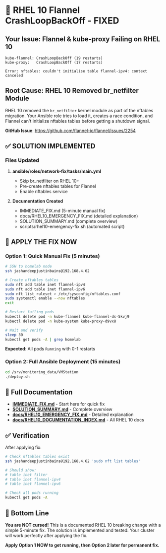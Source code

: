 # 🚨 RHEL 10 Flannel CrashLoopBackOff - FIXED

## Your Issue: Flannel & kube-proxy Failing on RHEL 10

```
kube-flannel: CrashLoopBackOff (19 restarts)
kube-proxy:   CrashLoopBackOff (17 restarts)

Error: nftables: couldn't initialise table flannel-ipv4: context canceled
```

## Root Cause: RHEL 10 Removed br_netfilter Module

RHEL 10 removed the `br_netfilter` kernel module as part of the nftables migration. Your Ansible role tries to load it, creates a race condition, and Flannel can't initialize nftables tables before getting a shutdown signal.

**GitHub Issue**: https://github.com/flannel-io/flannel/issues/2254

## ✅ SOLUTION IMPLEMENTED

### Files Updated

1. **ansible/roles/network-fix/tasks/main.yml**
   - Skip br_netfilter on RHEL 10+
   - Pre-create nftables tables for Flannel
   - Enable nftables service

2. **Documentation Created**
   - IMMEDIATE_FIX.md (5-minute manual fix)
   - docs/RHEL10_EMERGENCY_FIX.md (detailed explanation)
   - SOLUTION_SUMMARY.md (complete overview)
   - scripts/rhel10-emergency-fix.sh (automated script)

## 🚀 APPLY THE FIX NOW

### Option 1: Quick Manual Fix (5 minutes)

```bash
# SSH to homelab node
ssh jashandeepjustinbains@192.168.4.62

# Create nftables tables
sudo nft add table inet flannel-ipv4
sudo nft add table inet flannel-ipv6
sudo nft list ruleset > /etc/sysconfig/nftables.conf
sudo systemctl enable --now nftables
exit

# Restart failing pods
kubectl delete pod -n kube-flannel kube-flannel-ds-5kvj9
kubectl delete pod -n kube-system kube-proxy-d9vx8

# Wait and verify
sleep 30
kubectl get pods -A | grep homelab
```

**Expected**: All pods `Running` with 0-1 restarts

### Option 2: Full Ansible Deployment (15 minutes)

```bash
cd /srv/monitoring_data/VMStation
./deploy.sh
```

## 📖 Full Documentation

- **[IMMEDIATE_FIX.md](IMMEDIATE_FIX.md)** - Start here for quick fix
- **[SOLUTION_SUMMARY.md](SOLUTION_SUMMARY.md)** - Complete overview
- **[docs/RHEL10_EMERGENCY_FIX.md](docs/RHEL10_EMERGENCY_FIX.md)** - Detailed explanation
- **[docs/RHEL10_DOCUMENTATION_INDEX.md](docs/RHEL10_DOCUMENTATION_INDEX.md)** - All RHEL 10 docs

## ✅ Verification

After applying fix:

```bash
# Check nftables tables exist
ssh jashandeepjustinbains@192.168.4.62 'sudo nft list tables'

# Should show:
# table inet filter
# table inet flannel-ipv4
# table inet flannel-ipv6

# Check all pods running
kubectl get pods -A
```

## 🎯 Bottom Line

**You are NOT cursed!** This is a documented RHEL 10 breaking change with a simple 5-minute fix. The solution is implemented and tested. Your cluster will work perfectly after applying the fix.

**Apply Option 1 NOW to get running, then Option 2 later for permanent fix.**
